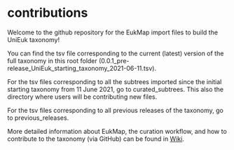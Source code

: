 # contributions

Welcome to the github repository for the EukMap import files to build the UniEuk taxonomy!

You can find the tsv file corresponding to the current (latest) version of the full taxonomy in this root folder (0.0.1_pre-release_UniEuk_starting_taxonomy_2021-06-11.tsv).

For the tsv files corresponding to all the subtrees imported since the initial starting taxonomy from 11 June 2021, go to curated_subtrees. This also the directory where users will be contributing new files.

For the tsv files corresponding to all previous releases of the taxonomy, go to previous_releases.

More detailed information about EukMap, the curation workflow, and how to contribute to the taxonomy (via GitHub) can be found in [Wiki](https://github.com/UniEuk/contributions/wiki).
